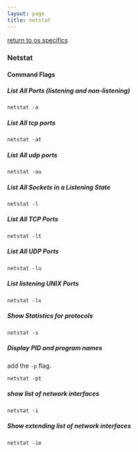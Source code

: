 ```yaml
---
layout: page
title: netstat
---
```


[return to os specifics](../../os_specifics.html)


### Netstat

#### Command Flags

##### List All Ports (listening and non-listening)
```
netstat -a
```

##### List All tcp ports
```
netstat -at
```

##### List All udp ports
```
netstat -au
```

##### List All Sockets in a Listening State
```
netstat -l
```

##### List All TCP Ports
```
netstat -lt
```

##### List All UDP Ports
```
netstat -lu
```

##### List listening UNIX Ports
```
netstat -lx
```

##### Show Statistics for protocols
```
netstat -s
```

##### Display PID and program names
add the ```-p``` flag.
```
netstat -pt
```

##### show list of network interfaces
```
netstat -i
```

##### Show extending list of network interfaces
```
netstat -ie
```
